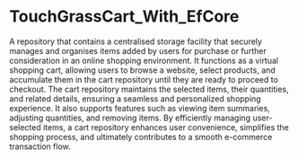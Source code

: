 # TouchGrassCart_With_EfCore
A repository that contains a  centralised storage facility that securely manages and organises items added by users for purchase or further consideration in an online shopping environment.
It functions as a virtual shopping cart, allowing users to browse a website, select products, and accumulate them in the cart repository until they are ready to proceed to checkout. 
The cart repository maintains the selected items, their quantities, and related details, ensuring a seamless and personalized shopping experience. 
It also supports features such as viewing item summaries, adjusting quantities, and removing items. 
By efficiently managing user-selected items, a cart repository enhances user convenience, simplifies the shopping process, and ultimately contributes to a smooth e-commerce transaction flow.




